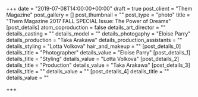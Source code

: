 +++
date = "2019-07-08T14:00:00+00:00"
draft = true
post_client = "Them Magazine"
post_gallery = []
post_thumbnail = ""
post_type = "photo"
title = "Them Magazine 2017 FALL SPECIAL Issue: The Power of Dreams"
[post_details]
atom_coproduction = false
details_art_director = ""
details_casting = ""
details_model = ""
details_photogaphy = "Eloise Parry"
details_production = "Taka Arakawa"
details_production_assistants = ""
details_styling = "Lotta Volkova"
hair_and_makeup = ""
[post_details_0]
details_title = "Photographer"
details_value = "Eloise Parry"
[post_details_1]
details_title = "Styling"
details_value = "Lotta Volkova"
[post_details_2]
details_title = "Production"
details_value = "Taka Arakawa"
[post_details_3]
details_title = ""
details_value = ""
[post_details_4]
details_title = ""
details_value = ""

+++
